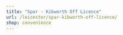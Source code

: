 ```yaml
---
title: "Spar - Kibworth Off Licence"
url: /leicester/spar-kibworth-off-licence/
shop: convenience
---
```

